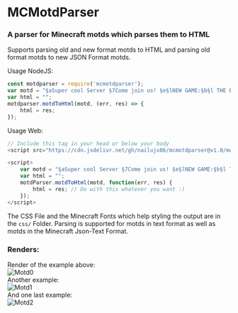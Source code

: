 # MCMotdParser
### A parser for Minecraft motds which parses them to HTML  

Supports parsing old and new format motds to HTML and parsing old format motds to new JSON Format motds.  

Usage NodeJS:
```javascript
const motdparser = require('mcmotdparser');
var motd = "§aSuper cool Server §7Come join us! §e§lNEW GAME:§b§l THE BRIDGE";
var html = "";
motdparser.motdToHtml(motd, (err, res) => {
	html = res;
});
```
Usage Web:
 
```javascript
// Include this tag in your head or below your body
<script src="https://cdn.jsdelivr.net/gh/nailujx86/mcmotdparser@v1.0/motdparserweb.js" type="text/javascript"></script>

<script>
	var motd = "§aSuper cool Server §7Come join us! §e§lNEW GAME:§b§l THE BRIDGE";
	var html = "";
	motdParser.motdToHtml(motd, function(err, res) {
		html = res; // Do with this whatever you want :)
	});
</script>
```
The CSS File and the Minecraft Fonts which help styling the output are in the ```css/``` Folder.
Parsing is supported for motds in text format as well as motds in the Minecraft Json-Text Format.

### Renders:
Render of the example above:  
![Motd0](https://i.imgur.com/kw6JTwF.png)  
Another example:  
![Motd1](https://i.imgur.com/aXmKoLH.png)  
And one last example:  
![Motd2](https://i.imgur.com/HB3Pufj.png)  
